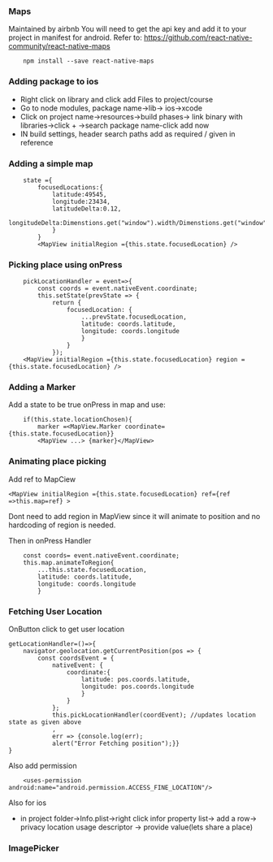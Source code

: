 ### Maps
Maintained by airbnb
You will need to get the api key and add it to your project in manifest for android. Refer to:
https://github.com/react-native-community/react-native-maps
```
	npm install --save react-native-maps
```

### Adding package to ios
* Right click on library and click add Files to project/course
* Go to node modules, package name->lib-> ios->xcode
* Click on project name->resources->build phases-> link binary with libraries->click + ->search package name-click add now
* IN build settings, header search paths add as required / given in reference

### Adding a simple map
```
	state ={
		focusedLocations:{
			latitude:49545,
			longitude:23434,
			latitudeDelta:0.12,
			longitudeDelta:Dimenstions.get("window").width/Dimenstions.get("window").height*0.12
			}
		}
		<MapView initialRegion ={this.state.focusedLocation} />
```
### Picking place using onPress
```
	pickLocationHandler = event=>{
		const coords = event.nativeEvent.coordinate;
		this.setState(prevState => { 
			return {
				focusedLocation: {
					...prevState.focusedLocation,
					latitude: coords.latitude,
					longitude: coords.longitude
					}
				}
			});
	<MapView initialRegion ={this.state.focusedLocation} region ={this.state.focusedLocation} />
```

### Adding a Marker
Add a state to be true onPress in map and use:
``` 
	if(this.state.locationChosen){
		marker =<MapView.Marker coordinate={this.state.focusedLocation}}
		<MapView ...> {marker}</MapView>
```
### Animating place picking
Add ref to MapCiew
```
<MapView initialRegion ={this.state.focusedLocation} ref={ref =>this.map=ref} >
```
Dont need to add region in MapView since it will animate to position and no hardcoding of region is needed.

Then in onPress Handler
```
	const coords= event.nativeEvent.coordinate;
	this.map.animateToRegion{
		...this.state.focusedLocation,
		latitude: coords.latitude,
		longitude: coords.longitude
		}
```
### Fetching User Location
OnButton click to get user location
```
getLocationHandler=()=>{
	navigator.geolocation.getCurrentPosition(pos => {
		const coordsEvent = {
			nativeEvent: {
				coordinate:{
					latitude: pos.coords.latitude,
					longitude: pos.coords.longitude
					}
				}
			};
			this.pickLocationHandler(coordEvent); //updates location state as given above
			,
			err => {console.log(err);
			alert("Error Fetching position");}}
}
```
Also add permission
```			
	<uses-permission android:name="android.permission.ACCESS_FINE_LOCATION"/>
```

Also for ios
<ul><li>in project folder->Info.plist->right click infor property list-> add a row-> privacy location usage descriptor -> provide value(lets share a place)</ul>

### ImagePicker


				

